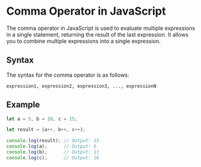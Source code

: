 # Comma Operator in JavaScript

The comma operator in JavaScript is used to evaluate multiple expressions in a single statement, returning the result of the last expression. It allows you to combine multiple expressions into a single expression.

## Syntax

The syntax for the comma operator is as follows:

```
expression1, expression2, expression3, ..., expressionN
```


## Example 

```javascript
let a = 5, b = 10, c = 15;

let result = (a++, b++, c++);

console.log(result); // Output: 15
console.log(a);      // Output: 6
console.log(b);      // Output: 11
console.log(c);      // Output: 16

```